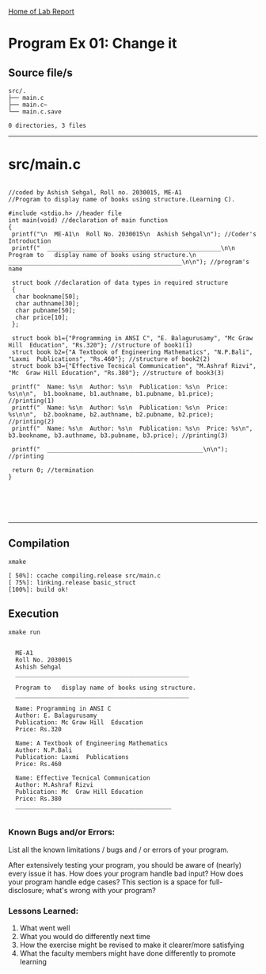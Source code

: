[Home of Lab Report](../lab.html)

# Program Ex 01: Change it

## Source file/s

```
src/.
├── main.c
├── main.c~
└── main.c.save

0 directories, 3 files
```

---


# src/main.c

```

//coded by Ashish Sehgal, Roll no. 2030015, ME-A1
//Program to display name of books using structure.(Learning C).

#include <stdio.h> //header file
int main(void) //declaration of main function
{
 printf("\n  ME-A1\n  Roll No. 2030015\n  Ashish Sehgal\n"); //Coder's            Introduction
 printf("  _________________________________________________\n\n  Program to   display name of books using structure.\n  _________________________________________________\n\n"); //program's name
                                                                                    
 struct book //declaration of data types in required structure                   
 {
  char bookname[50];
  char authname[30];              
  char pubname[50]; 
  char price[10];
 };                                        

 struct book b1={"Programming in ANSI C", "E. Balagurusamy", "Mc Graw Hill  Education", "Rs.320"}; //structure of book1(1)
 struct book b2={"A Textbook of Engineering Mathematics", "N.P.Bali", "Laxmi  Publications", "Rs.460"}; //structure of book2(2)
 struct book b3={"Effective Tecnical Communication", "M.Ashraf Rizvi", "Mc  Graw Hill Education", "Rs.380"}; //structure of book3(3)
 
 printf("  Name: %s\n  Author: %s\n  Publication: %s\n  Price: %s\n\n",  b1.bookname, b1.authname, b1.pubname, b1.price); //printing(1)
 printf("  Name: %s\n  Author: %s\n  Publication: %s\n  Price: %s\n\n",  b2.bookname, b2.authname, b2.pubname, b2.price); //printing(2)
 printf("  Name: %s\n  Author: %s\n  Publication: %s\n  Price: %s\n",  b3.bookname, b3.authname, b3.pubname, b3.price); //printing(3)
 
 printf("  ____________________________________________\n\n"); //printing 

 return 0; //termination
}






```

---

## Compilation

```
xmake

[ 50%]: ccache compiling.release src/main.c
[ 75%]: linking.release basic_struct
[100%]: build ok!

```

## Execution
```
xmake run


  ME-A1
  Roll No. 2030015
  Ashish Sehgal
  _________________________________________________

  Program to   display name of books using structure.
  _________________________________________________

  Name: Programming in ANSI C
  Author: E. Balagurusamy
  Publication: Mc Graw Hill  Education
  Price: Rs.320

  Name: A Textbook of Engineering Mathematics
  Author: N.P.Bali
  Publication: Laxmi  Publications
  Price: Rs.460

  Name: Effective Tecnical Communication
  Author: M.Ashraf Rizvi
  Publication: Mc  Graw Hill Education
  Price: Rs.380
  ____________________________________________


```

### Known Bugs and/or Errors:

List all the known limitations / bugs and / or errors of your program.

After extensively testing your program, you should be aware of (nearly) every issue it has. How does your program handle bad input? How does your program handle edge cases? This section is a space for full-disclosure; what's wrong with your program?

### Lessons Learned:

1. What went well
1. What you would do differently next time
1. How the exercise might be revised to make it clearer/more satisfying
1. What the faculty members might have done differently to promote learning
